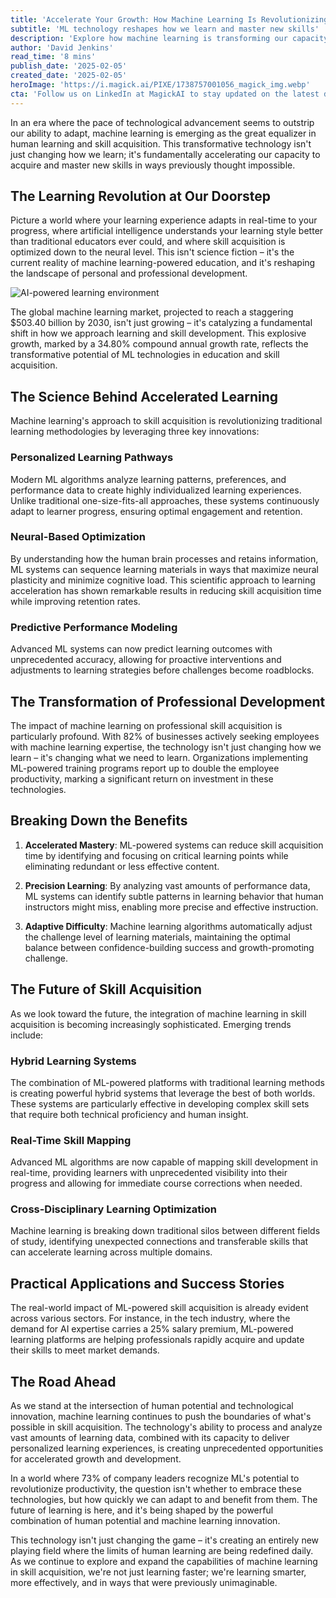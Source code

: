 ```yaml
---
title: 'Accelerate Your Growth: How Machine Learning Is Revolutionizing Skill Acquisition'
subtitle: 'ML technology reshapes how we learn and master new skills'
description: 'Explore how machine learning is transforming our capacity to acquire and master new skills, accelerating personal and professional development with personalized learning pathways, neural-based optimization, and predictive performance modeling.'
author: 'David Jenkins'
read_time: '8 mins'
publish_date: '2025-02-05'
created_date: '2025-02-05'
heroImage: 'https://i.magick.ai/PIXE/1738757001056_magick_img.webp'
cta: 'Follow us on LinkedIn at MagickAI to stay updated on the latest developments in AI and machine learning, and join a community of forward-thinking professionals shaping the future of learning and skill acquisition.'
---
```


In an era where the pace of technological advancement seems to outstrip our ability to adapt, machine learning is emerging as the great equalizer in human learning and skill acquisition. This transformative technology isn't just changing how we learn; it's fundamentally accelerating our capacity to acquire and master new skills in ways previously thought impossible.

## The Learning Revolution at Our Doorstep

Picture a world where your learning experience adapts in real-time to your progress, where artificial intelligence understands your learning style better than traditional educators ever could, and where skill acquisition is optimized down to the neural level. This isn't science fiction – it's the current reality of machine learning-powered education, and it's reshaping the landscape of personal and professional development.

![AI-powered learning environment](https://i.magick.ai/PIXE/1738757001060_magick_img.webp)

The global machine learning market, projected to reach a staggering $503.40 billion by 2030, isn't just growing – it's catalyzing a fundamental shift in how we approach learning and skill development. This explosive growth, marked by a 34.80% compound annual growth rate, reflects the transformative potential of ML technologies in education and skill acquisition.

## The Science Behind Accelerated Learning

Machine learning's approach to skill acquisition is revolutionizing traditional learning methodologies by leveraging three key innovations:

### Personalized Learning Pathways
Modern ML algorithms analyze learning patterns, preferences, and performance data to create highly individualized learning experiences. Unlike traditional one-size-fits-all approaches, these systems continuously adapt to learner progress, ensuring optimal engagement and retention.

### Neural-Based Optimization
By understanding how the human brain processes and retains information, ML systems can sequence learning materials in ways that maximize neural plasticity and minimize cognitive load. This scientific approach to learning acceleration has shown remarkable results in reducing skill acquisition time while improving retention rates.

### Predictive Performance Modeling
Advanced ML systems can now predict learning outcomes with unprecedented accuracy, allowing for proactive interventions and adjustments to learning strategies before challenges become roadblocks.

## The Transformation of Professional Development

The impact of machine learning on professional skill acquisition is particularly profound. With 82% of businesses actively seeking employees with machine learning expertise, the technology isn't just changing how we learn – it's changing what we need to learn. Organizations implementing ML-powered training programs report up to double the employee productivity, marking a significant return on investment in these technologies.

## Breaking Down the Benefits

1. **Accelerated Mastery**: ML-powered systems can reduce skill acquisition time by identifying and focusing on critical learning points while eliminating redundant or less effective content.

2. **Precision Learning**: By analyzing vast amounts of performance data, ML systems can identify subtle patterns in learning behavior that human instructors might miss, enabling more precise and effective instruction.

3. **Adaptive Difficulty**: Machine learning algorithms automatically adjust the challenge level of learning materials, maintaining the optimal balance between confidence-building success and growth-promoting challenge.

## The Future of Skill Acquisition

As we look toward the future, the integration of machine learning in skill acquisition is becoming increasingly sophisticated. Emerging trends include:

### Hybrid Learning Systems
The combination of ML-powered platforms with traditional learning methods is creating powerful hybrid systems that leverage the best of both worlds. These systems are particularly effective in developing complex skill sets that require both technical proficiency and human insight.

### Real-Time Skill Mapping
Advanced ML algorithms are now capable of mapping skill development in real-time, providing learners with unprecedented visibility into their progress and allowing for immediate course corrections when needed.

### Cross-Disciplinary Learning Optimization
Machine learning is breaking down traditional silos between different fields of study, identifying unexpected connections and transferable skills that can accelerate learning across multiple domains.

## Practical Applications and Success Stories

The real-world impact of ML-powered skill acquisition is already evident across various sectors. For instance, in the tech industry, where the demand for AI expertise carries a 25% salary premium, ML-powered learning platforms are helping professionals rapidly acquire and update their skills to meet market demands.

## The Road Ahead

As we stand at the intersection of human potential and technological innovation, machine learning continues to push the boundaries of what's possible in skill acquisition. The technology's ability to process and analyze vast amounts of learning data, combined with its capacity to deliver personalized learning experiences, is creating unprecedented opportunities for accelerated growth and development.

In a world where 73% of company leaders recognize ML's potential to revolutionize productivity, the question isn't whether to embrace these technologies, but how quickly we can adapt to and benefit from them. The future of learning is here, and it's being shaped by the powerful combination of human potential and machine learning innovation.

This technology isn't just changing the game – it's creating an entirely new playing field where the limits of human learning are being redefined daily. As we continue to explore and expand the capabilities of machine learning in skill acquisition, we're not just learning faster; we're learning smarter, more effectively, and in ways that were previously unimaginable.